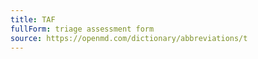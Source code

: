 ```yaml
---
title: TAF
fullForm: triage assessment form
source: https://openmd.com/dictionary/abbreviations/t
---
```

